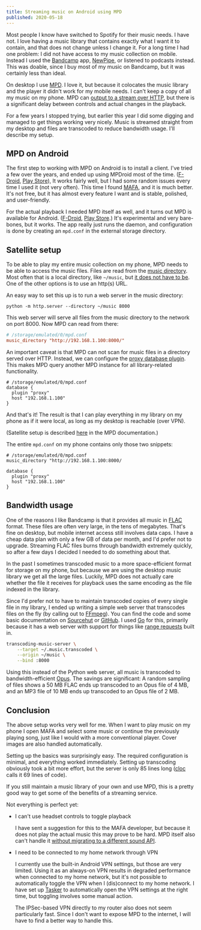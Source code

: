 ```yaml
---
title: Streaming music on Android using MPD
published: 2020-05-18
---
```


Most people I know have switched to Spotify for their music needs. I have not.
I love having a music library that contains exactly what I want it to contain,
and that does not change unless I change it. For a long time I had one problem:
I did not have access to my music collection on mobile. Instead I used the
[Bandcamp][bandcamp] app, [NewPipe][newpipe], or listened to podcasts instead.
This was doable, since I buy most of my music on Bandcamp, but it was certainly
less than ideal.

[bandcamp]: https://bandcamp.com/
[newpipe]: https://newpipe.schabi.org/

On desktop I use [MPD][mpd]. I love it, but because it colocates the music
library and the player it didn't work for my mobile needs. I can't keep a copy
of all my music on my phone. MPD can [output to a stream over HTTP][mpd-http],
but there is a significant delay between controls and actual changes in the
playback.

[mpd-http]: https://www.musicpd.org/doc/html/plugins.html#httpd

For a few years I stopped trying, but earlier this year I did some digging and
managed to get things working very nicely. Music is streamed straight from my
desktop and files are transcoded to reduce bandwidth usage. I'll describe my
setup.

[mpd]: https://www.musicpd.org/

## MPD on Android

The first step to working with MPD on Android is to install a client. I've
tried a few over the years, and ended up using MPDroid most of the time.
([F-Droid][mpdroid-fdroid], [Play Store][mpdroid-play-store]), It works fairly
well, but I had some random issues every time I used it (not very often). This
time I found [MAFA][mafa], and it is much better. It's not free, but it has
almost every feature I want and is stable, polished, and user-friendly.

[mpdroid-fdroid]: https://f-droid.org/en/packages/com.namelessdev.mpdroid/
[mpdroid-play-store]: https://play.google.com/store/apps/details?id=com.namelessdev.mpdroid
[mafa]: https://play.google.com/store/apps/details?id=software.indi.android.mpd

For the actual playback I needed MPD itself as well, and it turns out MPD is
available for Android. ([F-Droid][mpd-fdroid], [Play Store][mpd-play-store].)
It's experimental and very bare-bones, but it works. The app really just runs
the daemon, and configuration is done by creating an `mpd.conf` in the external
storage directory.

[mpd-fdroid]: https://f-droid.org/en/packages/org.musicpd/
[mpd-play-store]: https://play.google.com/store/apps/details?id=org.musicpd

## Satellite setup

To be able to play my entire music collection on my phone, MPD needs to be able
to access the music files. Files are read from the [music
directory][mpd-music-directory]. Most often that is a local directory, like
`~/music`, but [it does not have to be][mpd-storage-plugins]. One of the other
options is to use an http(s) URL.

An easy way to set this up is to run a web server in the music directory:

```
python -m http.server --directory ~/music 8000
```

This web server will serve all files from the music directory to the network on
port 8000. Now MPD can read from there:

```conf
# /storage/emulated/0/mpd.conf
music_directory "http://192.168.1.100:8000/"
```

[mpd-music-directory]: https://www.musicpd.org/doc/html/user.html#configuring-the-music-directory
[mpd-storage-plugins]: https://www.musicpd.org/doc/html/plugins.html#storage-plugins

An important caveat is that MPD can not scan for music files in a directory
served over HTTP. Instead, we can configure the [proxy database
plugin][mpd-proxy-plugin]. This makes MPD query another MPD instance for all
library-related functionality.

```
# /storage/emulated/0/mpd.conf
database {
  plugin "proxy"
  host "192.168.1.100"
}
```

[mpd-proxy-plugin]: https://www.musicpd.org/doc/html/plugins.html#proxy

And that's it! The result is that I can play everything in my library on my
phone as if it were local, as long as my desktop is reachable (over VPN).

(Satellite setup is described [here][satellite-docs] in the MPD documentation.)

[satellite-docs]: https://www.musicpd.org/doc/html/user.html#satellite-setup

The entire `mpd.conf` on my phone contains only those two snippets:

```
# /storage/emulated/0/mpd.conf
music_directory "http://192.168.1.100:8000/

database {
  plugin "proxy"
  host "192.168.1.100"
}
```

## Bandwidth usage

One of the reasons I like Bandcamp is that it provides all music in
[FLAC][flac] format. These files are often very large, in the tens of
megabytes. That's fine on desktop, but mobile internet access still involves
data caps. I have a cheap data plan with only a few GB of data per month, and
I'd prefer not to upgrade. Streaming FLAC files burns through bandwidth
extremely quickly, so after a few days I decided I needed to do something about
that.

[flac]: https://xiph.org/flac/

In the past I sometimes transcoded music to a more space-efficient format for
storage on my phone, but because we are using the desktop music library we get
all the large files. Luckily, MPD does not actually care whether the file it
receives for playback uses the same encoding as the file indexed in the
library.

Since I'd prefer not to have to maintain transcoded copies of every single file
in my library, I ended up writing a simple web server that transcodes files on
the fly (by calling out to [FFmpeg][ffmpeg]). You can find the code and some
basic documentation on [Sourcehut][tms-srht] or [GitHub][tms-github]. I used
[Go][golang] for this, primarily because it has a web server with support for
things like [range requests][range-requests] built in.

```bash
transcoding-music-server \
    --target ~/.music.transcoded \
    --origin ~/music \
    --bind :8000
```

[ffmpeg]: https://ffmpeg.org/
[tms-srht]: https://git.sr.ht/~joram/transcoding-music-server
[tms-github]: https://github.com/jorams/transcoding-music-server
[golang]: https://golang.org/
[range-requests]: https://developer.mozilla.org/en-US/docs/Web/HTTP/Range_requests

Using this instead of the Python web server, all music is transcoded to
bandwidth-efficient [Opus][opus]. The savings are significant: A random
sampling of files shows a 50 MB FLAC ends up transcoded to an Opus file of 4
MB, and an MP3 file of 10 MB ends up transcoded to an Opus file of 2 MB.

[opus]: https://www.opus-codec.org/

## Conclusion

The above setup works very well for me. When I want to play music on my phone I
open MAFA and select some music or continue the previously playing song, just
like I would with a more conventional player. Cover images are also handled
automatically.

Setting up the basics was surprisingly easy. The required configuration is
minimal, and everything worked immediately. Setting up transcoding obviously
took a bit more effort, but the server is only 85 lines long ([cloc][cloc]
calls it 69 lines of code).

[cloc]: https://github.com/AlDanial/cloc

If you still maintain a music library of your own and use MPD, this is a pretty
good way to get some of the benefits of a streaming service.

Not everything is perfect yet:

- I can't use headset controls to toggle playback

    I have sent a suggestion for this to the MAFA developer, but because it
    does not play the actual music this may prove to be hard. MPD itself also
    can't handle it [without migrating to a different sound
    API][mpd-sound-api].

[mpd-sound-api]: https://github.com/MusicPlayerDaemon/MPD/issues/500#issuecomment-473688358

- I need to be connected to my home network through VPN

    I currently use the built-in Android VPN settings, but those are very
    limited. Using it as an always-on VPN results in degraded performance when
    connected to my home network, but it's not possible to automatically toggle
    the VPN when I (dis)connect to my home network. I have set up
    [Tasker][tasker] to automatically open the VPN settings at the right time,
    but toggling involves some manual action.

    The IPSec-based VPN directly to my router also does not seem particularly
    fast. Since I don't want to expose MPD to the internet, I will have to find
    a better way to handle this.

[tasker]: https://play.google.com/store/apps/details?id=net.dinglisch.android.taskerm
